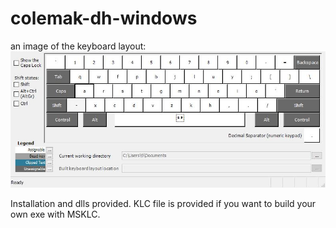 # colemak-dh-windows
an image of the keyboard layout:
![](layout.jpg)

Installation and dlls provided.
KLC file is provided if you want to build your own exe with MSKLC.
